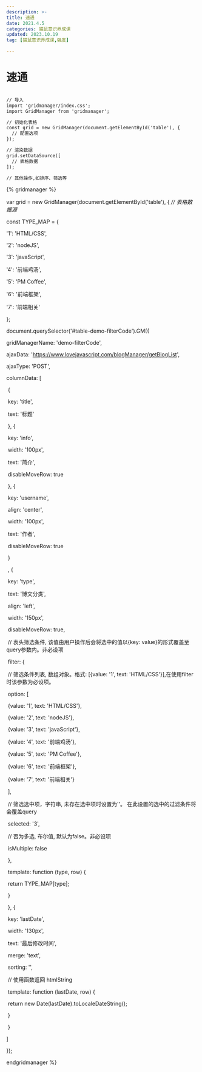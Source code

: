 ```yaml
---
description: >-
title: 速通
date: 2021.4.5
categories: 猫鼠意识养成课
updated: 2023.10.19
tag: [猫鼠意识养成课,强度]

---
```


# 速通

<link rel="stylesheet" type="text/css" href="./gridmanager/index.css"/> 

<script type="text/javascript" src="./gridmanager/index.js">
const TYPE_MAP = {
    '1': 'HTML/CSS',
    '2': 'nodeJS',
    '3': 'javaScript',
    '4': '前端鸡汤',
    '5': 'PM Coffee',
    '6': '前端框架',
    '7': '前端相关'
};
document.querySelector('#table-demo-filterCode').GM({
    gridManagerName: 'demo-filterCode',
    ajaxData: 'https://www.lovejavascript.com/blogManager/getBlogList',
    ajaxType: 'POST',
    columnData: [
        {
            key: 'title',
            text: '标题'
        }, {
            key: 'info',
            width: '100px',
            text: '简介',
            disableMoveRow: true
        }, {
            key: 'username',
            align: 'center',
            width: '100px',
            text: '作者',
            disableMoveRow: true
        }
        , {
            key: 'type',
            text: '博文分类',
            align: 'left',
            width: '150px',
            disableMoveRow: true,
            // 表头筛选条件, 该值由用户操作后会将选中的值以{key: value}的形式覆盖至query参数内。非必设项
            filter: {
                // 筛选条件列表, 数组对象。格式: [{value: '1', text: 'HTML/CSS'}],在使用filter时该参数为必设项。
                option: [
                    {value: '1', text: 'HTML/CSS'},
                    {value: '2', text: 'nodeJS'},
                    {value: '3', text: 'javaScript'},
                    {value: '4', text: '前端鸡汤'},
                    {value: '5', text: 'PM Coffee'},
                    {value: '6', text: '前端框架'},
                    {value: '7', text: '前端相关'}
                ],
                // 筛选选中项，字符串, 未存在选中项时设置为''。 在此设置的选中的过滤条件将会覆盖query
                selected: '3',
                // 否为多选, 布尔值, 默认为false。非必设项
                isMultiple: false
            },
            template: function (type, row) {
                return TYPE_MAP[type];
            }
        }, {
            key: 'lastDate',
            width: '130px',
            text: '最后修改时间',
            merge: 'text',
            sorting: '',
            // 使用函数返回 htmlString
            template: function (lastDate, row) {
                return new Date(lastDate).toLocaleDateString();
            }
        }
    ]
});


</script>



<table id='table-demo-baseCode'></table>

```html
// 导入
import 'gridmanager/index.css';
import GridManager from 'gridmanager'; 

// 初始化表格
const grid = new GridManager(document.getElementById('table'), {
  // 配置选项
});

// 渲染数据
grid.setDataSource([
  // 表格数据
]); 

// 其他操作,如排序、筛选等
```

{% gridmanager %}  

var grid = new GridManager(document.getElementById('table'), {   *// 表格数据源* 

const TYPE_MAP = {

  '1': 'HTML/CSS',

  '2': 'nodeJS',

  '3': 'javaScript',

  '4': '前端鸡汤',

  '5': 'PM Coffee',

  '6': '前端框架',

  '7': '前端相关'

};

document.querySelector('#table-demo-filterCode').GM({

  gridManagerName: 'demo-filterCode',

  ajaxData: 'https://www.lovejavascript.com/blogManager/getBlogList',

  ajaxType: 'POST',

  columnData: [

​    {

​      key: 'title',

​      text: '标题'

​    }, {

​      key: 'info',

​      width: '100px',

​      text: '简介',

​      disableMoveRow: true

​    }, {

​      key: 'username',

​      align: 'center',

​      width: '100px',

​      text: '作者',

​      disableMoveRow: true

​    }

​    , {

​      key: 'type',

​      text: '博文分类',

​      align: 'left',

​      width: '150px',

​      disableMoveRow: true,

​      // 表头筛选条件, 该值由用户操作后会将选中的值以{key: value}的形式覆盖至query参数内。非必设项

​      filter: {

​        // 筛选条件列表, 数组对象。格式: [{value: '1', text: 'HTML/CSS'}],在使用filter时该参数为必设项。

​        option: [

​          {value: '1', text: 'HTML/CSS'},

​          {value: '2', text: 'nodeJS'},

​          {value: '3', text: 'javaScript'},

​          {value: '4', text: '前端鸡汤'},

​          {value: '5', text: 'PM Coffee'},

​          {value: '6', text: '前端框架'},

​          {value: '7', text: '前端相关'}

​        ],

​        // 筛选选中项，字符串, 未存在选中项时设置为''。 在此设置的选中的过滤条件将会覆盖query

​        selected: '3',

​        // 否为多选, 布尔值, 默认为false。非必设项

​        isMultiple: false

​      },

​      template: function (type, row) {

​        return TYPE_MAP[type];

​      }

​    }, {

​      key: 'lastDate',

​      width: '130px',

​      text: '最后修改时间',

​      merge: 'text',

​      sorting: '',

​      // 使用函数返回 htmlString

​      template: function (lastDate, row) {

​        return new Date(lastDate).toLocaleDateString();

​      }

​    }

  ]

});

endgridmanager %}